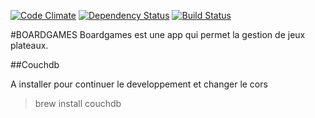 [![Code Climate](https://codeclimate.com/github/fbentz/boardgames.png)](https://codeclimate.com/github/fbentz/boardgames)
[![Dependency Status](https://gemnasium.com/fbentz/boardgames.svg)](https://gemnasium.com/fbentz/boardgames)
[![Build Status](https://travis-ci.org/fbentz/boardgames.svg?branch=master)](https://travis-ci.org/fbentz/boardgames)

#BOARDGAMES 
Boardgames est une app qui permet la gestion de jeux plateaux.

##Couchdb

A installer pour continuer le developpement et changer le cors

> brew install couchdb

